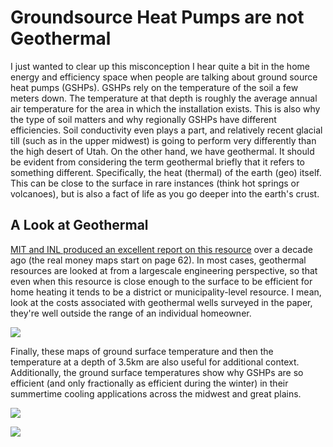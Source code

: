# Groundsource Heat Pumps are not Geothermal

I just wanted to clear up this misconception I hear quite a bit in the home energy and efficiency space when people are talking about ground source heat pumps (GSHPs). GSHPs rely on the temperature of the soil a few meters down. The temperature at that depth is roughly the average annual air temperature for the area in which the installation exists. This is also why the type of soil matters and why regionally GSHPs have different efficiencies. Soil conductivity even plays a part, and relatively recent glacial till (such as in the upper midwest) is going to perform very differently than the high desert of Utah. On the other hand, we have geothermal. It should be evident from considering the term geothermal briefly that it refers to something different. Specifically, the heat (thermal) of the earth (geo) itself. This can be close to the surface in rare instances (think hot springs or volcanoes), but is also a fact of life as you go deeper into the earth's crust. 

## A Look at Geothermal

[MIT and INL produced an excellent report on this resource](https://energy.mit.edu/wp-content/uploads/2006/11/MITEI-The-Future-of-Geothermal-Energy.pdf) over a decade ago (the real money maps start on page 62). In most cases, geothermal resources are looked at from a largescale engineering perspective, so that even when this resource is close enough to the surface to be efficient for home heating it tends to be a district or municipality-level resource. I mean, look at the costs associated with geothermal wells surveyed in the paper, they're well outside the range of an individual homeowner.

![](https://farm5.staticflickr.com/4756/26232595518_f1bd7932cd_o.png)

Finally, these maps of ground surface temperature and then the temperature at a depth of 3.5km are also useful for additional context. Additionally, the ground surface temperatures show why GSHPs are so efficient (and only fractionally as efficient during the winter) in their summertime cooling applications across the midwest and great plains.


![](https://farm5.staticflickr.com/4611/39394847774_94ed680e65_o.png)

![](https://farm5.staticflickr.com/4752/39394847824_a1e4e6492c_o.png)
